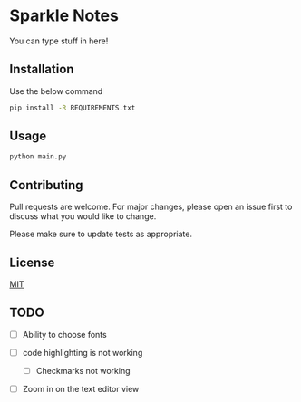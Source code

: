 # Sparkle Notes

You can type stuff in here!

## Installation

Use the below command

```bash
pip install -R REQUIREMENTS.txt
```

## Usage

```python
python main.py
```

## Contributing

Pull requests are welcome. For major changes, please open an issue first
to discuss what you would like to change.

Please make sure to update tests as appropriate.

## License

[MIT](https://choosealicense.com/licenses/mit/)

## TODO  



- [ ] Ability to choose fonts  
- [ ] code highlighting is not working  
    - [ ] Checkmarks not working  
- [ ] Zoom in on the text editor view  

